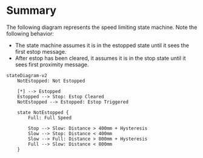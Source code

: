 # Summary
The following diagram represents the speed limiting state machine.
Note the following behavior:

- The state machine assumes it is in the estopped state until it sees the first estop message.
- After estop has been cleared, it assumes it is in the stop state until it sees first proximity message.

```mermaid
stateDiagram-v2
    NotEstopped: Not Estopped

    [*] --> Estopped
    Estopped --> Stop: Estop Cleared
    NotEstopped --> Estopped: Estop Triggered

    state NotEstopped {
        Full: Full Speed

        Stop --> Slow: Distance > 400mm + Hysteresis
        Slow --> Stop: Distance < 400mm
        Slow --> Full: Distance > 800mm + Hysteresis
        Full --> Slow: Distance < 800mm
    }

